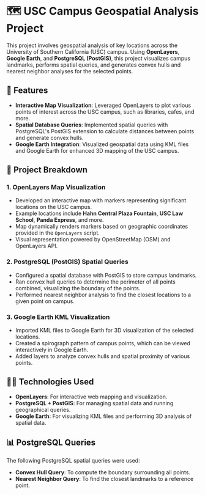 # 🗺️ USC Campus Geospatial Analysis Project

This project involves geospatial analysis of key locations across the University of Southern California (USC) campus. Using **OpenLayers**, **Google Earth**, and **PostgreSQL (PostGIS)**, this project visualizes campus landmarks, performs spatial queries, and generates convex hulls and nearest neighbor analyses for the selected points.

## 📍 Features

- **Interactive Map Visualization**: Leveraged OpenLayers to plot various points of interest across the USC campus, such as libraries, cafes, and more.
- **Spatial Database Queries**: Implemented spatial queries with PostgreSQL's PostGIS extension to calculate distances between points and generate convex hulls.
- **Google Earth Integration**: Visualized geospatial data using KML files and Google Earth for enhanced 3D mapping of the USC campus.
  
## 🚀 Project Breakdown

### 1. **OpenLayers Map Visualization**
   - Developed an interactive map with markers representing significant locations on the USC campus.
   - Example locations include **Hahn Central Plaza Fountain**, **USC Law School**, **Panda Express**, and more.
   - Map dynamically renders markers based on geographic coordinates provided in the `OpenLayers` script.
   - Visual representation powered by OpenStreetMap (OSM) and OpenLayers API.

### 2. **PostgreSQL (PostGIS) Spatial Queries**
   - Configured a spatial database with PostGIS to store campus landmarks.
   - Ran convex hull queries to determine the perimeter of all points combined, visualizing the boundary of the points.
   - Performed nearest neighbor analysis to find the closest locations to a given point on campus.

### 3. **Google Earth KML Visualization**
   - Imported KML files to Google Earth for 3D visualization of the selected locations.
   - Created a spirograph pattern of campus points, which can be viewed interactively in Google Earth.
   - Added layers to analyze convex hulls and spatial proximity of various points.

## 🧑‍💻 Technologies Used
- **OpenLayers**: For interactive web mapping and visualization.
- **PostgreSQL + PostGIS**: For managing spatial data and running geographical queries.
- **Google Earth**: For visualizing KML files and performing 3D analysis of spatial data.

## 📊 PostgreSQL Queries
The following PostgreSQL spatial queries were used:
- **Convex Hull Query**: To compute the boundary surrounding all points.
- **Nearest Neighbor Query**: To find the closest landmarks to a reference point.

